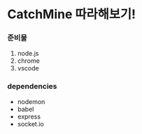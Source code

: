 # CatchMine 따라해보기!

### 준비물

1. node.js
2. chrome
3. vscode

### dependencies

- nodemon
- babel
- express
- socket.io
